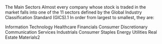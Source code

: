 The Main Sectors
Almost every company whose stock is traded in the market falls into one of the 11 sectors defined by the Global Industry Classification Standard (GICS).1 In order from largest to smallest, they are:


Information Technology
Healthcare
Financials
Consumer Discretionary
Communication Services
Industrials
Consumer Staples
Energy
Utilities
Real Estate
Materials2
